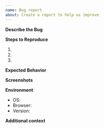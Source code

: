 ```yaml
---
name: Bug report
about: Create a report to help us improve
---
```


**Describe the Bug**
<!-- Required, provide a clear and concise description of what the bug is. -->

**Steps to Reproduce**
<!--- Required, provide a link to a live example, -->
<!--- or an unambiguous set of steps to reproduce this bug. -->
1.
2.
3.

**Expected Behavior**
<!--- Required, describe what was expected to happen. -->

**Screenshots**
<!--- Optional, if applicable, add screenshots to help explain your problem. -->

**Environment**
<!--- Required, please complete the following information: -->
 - OS: <!-- e.g. iOS, Windows 10, Windows 8.1, Windows 7 or Linux  -->
 - Browser: <!-- e.g. Chrome, Firefox, Opera, Edge, etc... -->
 - Version: <!-- e.g. 80.0.334.4 (64-bit) -->
 <!-- You can get the version by visiting about:support on Firefox or chrome://help on most browsers -->
 
**Additional context**
<!-- Add any other context about the problem here. -->

